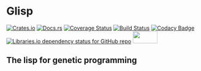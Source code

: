 # Glisp
[![Crates.io](https://img.shields.io/crates/dv/glisp.svg?colorB=yellow&label=crates.io)](https://crates.io/crates/glisp)
[![Docs.rs](https://docs.rs/glisp/badge.svg)](https://docs.rs/crate/glisp/)
[![Coverage Status](https://coveralls.io/repos/github/jordanosborn/Glisp/badge.svg?branch=master)](https://coveralls.io/github/jordanosborn/Glisp?branch=master)
[![Build Status](https://travis-ci.com/jordanosborn/Glisp.svg?branch=master)](https://travis-ci.com/jordanosborn/Glisp)
[![Codacy Badge](https://api.codacy.com/project/badge/Grade/546837eb876347d1bddfbe39075df58c)](https://www.codacy.com/app/jordanosborn/Glisp?utm_source=github.com&amp;utm_medium=referral&amp;utm_content=jordanosborn/Glisp&amp;utm_campaign=Badge_Grade)
[![Libraries.io dependency status for GitHub repo](https://img.shields.io/librariesio/github/jordanosborn/glisp.svg)](https://libraries.io/github/jordanosborn/Glisp)
<a href="https://www.rust-lang.org"><img src="https://mir-s3-cdn-cf.behance.net/project_modules/disp/7df0bd42774743.57ee5f32bd76e.gif" width="64" height="32"/></a>

## The lisp for genetic programming
